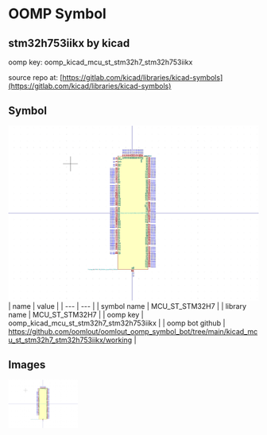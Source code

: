 # OOMP Symbol  
## stm32h753iikx  by kicad  
  
oomp key: oomp_kicad_mcu_st_stm32h7_stm32h753iikx  
  
source repo at: [https://gitlab.com/kicad/libraries/kicad-symbols](https://gitlab.com/kicad/libraries/kicad-symbols)  
## Symbol  
  
[![working.png](working_600.png)](working.png)  
| name | value | 
| --- | --- | 
| symbol name | MCU_ST_STM32H7 | 
| library name | MCU_ST_STM32H7 | 
| oomp key | oomp_kicad_mcu_st_stm32h7_stm32h753iikx | 
| oomp bot github | https://github.com/oomlout/oomlout_oomp_symbol_bot/tree/main/kicad_mcu_st_stm32h7_stm32h753iikx/working | 
## Images  
  
[![working.png](working_140.png)](working.png)  

